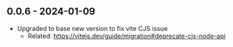 ## 0.0.6 - 2024-01-09 
- Upgraded to base new version to fix vite CJS issue
  - Related: https://vitejs.dev/guide/migration#deprecate-cjs-node-api